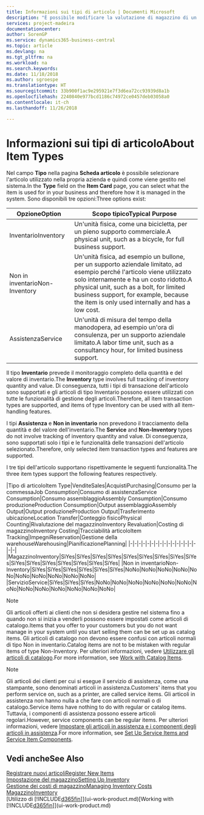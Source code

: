 ```yaml
---
title: Informazioni sui tipi di articolo | Documenti Microsoft
description: "È possibile modificare la valutazione di magazzino di un articolo mediante i metodi di costing Media o FIFO, ad esempio, quando i costi degli articoli cambiano per i motivi diversi dalle transazioni."
services: project-madeira
documentationcenter: 
author: SorenGP
ms.service: dynamics365-business-central
ms.topic: article
ms.devlang: na
ms.tgt_pltfrm: na
ms.workload: na
ms.search.keywords: 
ms.date: 11/18/2018
ms.author: sgroespe
ms.translationtype: HT
ms.sourcegitcommit: 33b900f1ac9e295921e7f3d6ea72cc93939d8a1b
ms.openlocfilehash: 2240840e977bcd1186c74972ce0457deb03058a0
ms.contentlocale: it-ch
ms.lasthandoff: 11/26/2018

---
```

# <a name="about-item-types"></a><span data-ttu-id="0edbf-103">Informazioni sui tipi di articolo</span><span class="sxs-lookup"><span data-stu-id="0edbf-103">About Item Types</span></span>
<span data-ttu-id="0edbf-104">Nel campo **Tipo** nella pagina **Scheda articolo** è possibile selezionare l'articolo utilizzato nella propria azienda e quindi come viene gestito nel sistema.</span><span class="sxs-lookup"><span data-stu-id="0edbf-104">In the **Type** field on the **Item Card** page, you can select what the item is used for in your business and therefore how it is managed in the system.</span></span> <span data-ttu-id="0edbf-105">Sono disponibili tre opzioni:</span><span class="sxs-lookup"><span data-stu-id="0edbf-105">Three options exist:</span></span>

|<span data-ttu-id="0edbf-106">Opzione</span><span class="sxs-lookup"><span data-stu-id="0edbf-106">Option</span></span>|<span data-ttu-id="0edbf-107">Scopo tipico</span><span class="sxs-lookup"><span data-stu-id="0edbf-107">Typical Purpose</span></span>|
|------|-----------|
|<span data-ttu-id="0edbf-108">Inventario</span><span class="sxs-lookup"><span data-stu-id="0edbf-108">Inventory</span></span>|<span data-ttu-id="0edbf-109">Un'unità fisica, come una bicicletta, per un pieno supporto commerciale.</span><span class="sxs-lookup"><span data-stu-id="0edbf-109">A physical unit, such as a bicycle, for full business support.</span></span>|
|<span data-ttu-id="0edbf-110">Non in inventario</span><span class="sxs-lookup"><span data-stu-id="0edbf-110">Non-Inventory</span></span>|<span data-ttu-id="0edbf-111">Un'unità fisica, ad esempio un bullone, per un supporto aziendale limitato, ad esempio perché l'articolo viene utilizzato solo internamente e ha un costo ridotto.</span><span class="sxs-lookup"><span data-stu-id="0edbf-111">A physical unit, such as a bolt, for limited business support, for example, because the item is only used internally and has a low cost.</span></span>|
|<span data-ttu-id="0edbf-112">Assistenza</span><span class="sxs-lookup"><span data-stu-id="0edbf-112">Service</span></span>|<span data-ttu-id="0edbf-113">Un'unità di misura del tempo della manodopera, ad esempio un'ora di consulenza, per un supporto aziendale limitato.</span><span class="sxs-lookup"><span data-stu-id="0edbf-113">A labor time unit, such as a consultancy hour, for limited business support.</span></span>|

<span data-ttu-id="0edbf-114">Il tipo **Inventario** prevede il monitoraggio completo della quantità e del valore di inventario.</span><span class="sxs-lookup"><span data-stu-id="0edbf-114">The **Inventory** type involves full tracking of inventory quantity and value.</span></span> <span data-ttu-id="0edbf-115">Di conseguenza, tutti i tipi di transazione dell'articolo sono supportati e gli articoli di tipo Inventario possono essere utilizzati con tutte le funzionalità di gestione degli articoli.</span><span class="sxs-lookup"><span data-stu-id="0edbf-115">Therefore, all item transaction types are supported, and items of type Inventory can be used with all item-handling features.</span></span>

<span data-ttu-id="0edbf-116">I tipi **Assistenza** e **Non in inventario** non prevedono il tracciamento della quantità e del valore dell'inventario.</span><span class="sxs-lookup"><span data-stu-id="0edbf-116">The **Service** and **Non-Inventory** types do not involve tracking of inventory quantity and value.</span></span> <span data-ttu-id="0edbf-117">Di conseguenza, sono supportati solo i tipi e le funzionalità delle transazioni dell'articolo selezionato.</span><span class="sxs-lookup"><span data-stu-id="0edbf-117">Therefore, only selected item transaction types and features are supported.</span></span>

<span data-ttu-id="0edbf-118">I tre tipi dell'articolo supportano rispettivamente le seguenti funzionalità.</span><span class="sxs-lookup"><span data-stu-id="0edbf-118">The three item types support the following features respectively.</span></span>

|<span data-ttu-id="0edbf-119">Tipo di articolo</span><span class="sxs-lookup"><span data-stu-id="0edbf-119">Item Type</span></span>|<span data-ttu-id="0edbf-120">Vendite</span><span class="sxs-lookup"><span data-stu-id="0edbf-120">Sales</span></span>|<span data-ttu-id="0edbf-121">Acquisti</span><span class="sxs-lookup"><span data-stu-id="0edbf-121">Purchasing</span></span>|<span data-ttu-id="0edbf-122">Consumo per la commessa</span><span class="sxs-lookup"><span data-stu-id="0edbf-122">Job Consumption</span></span>|<span data-ttu-id="0edbf-123">Consumo di assistenza</span><span class="sxs-lookup"><span data-stu-id="0edbf-123">Service Consumption</span></span>|<span data-ttu-id="0edbf-124">Consumo assemblaggio</span><span class="sxs-lookup"><span data-stu-id="0edbf-124">Assembly Consumption</span></span>|<span data-ttu-id="0edbf-125">Consumo produzione</span><span class="sxs-lookup"><span data-stu-id="0edbf-125">Production Consumption</span></span>|<span data-ttu-id="0edbf-126">Output assemblaggio</span><span class="sxs-lookup"><span data-stu-id="0edbf-126">Assembly Output</span></span>|<span data-ttu-id="0edbf-127">Output produzione</span><span class="sxs-lookup"><span data-stu-id="0edbf-127">Production Output</span></span>|<span data-ttu-id="0edbf-128">Trasferimento ubicazione</span><span class="sxs-lookup"><span data-stu-id="0edbf-128">Location Transfer</span></span>|<span data-ttu-id="0edbf-129">Conteggio fisico</span><span class="sxs-lookup"><span data-stu-id="0edbf-129">Physical Counting</span></span>|<span data-ttu-id="0edbf-130">Rivalutazione del magazzino</span><span class="sxs-lookup"><span data-stu-id="0edbf-130">Inventory Revaluation</span></span>|<span data-ttu-id="0edbf-131">Costing di magazzino</span><span class="sxs-lookup"><span data-stu-id="0edbf-131">Inventory Costing</span></span>|<span data-ttu-id="0edbf-132">Tracciabilità articolo</span><span class="sxs-lookup"><span data-stu-id="0edbf-132">Item Tracking</span></span>|<span data-ttu-id="0edbf-133">Impegni</span><span class="sxs-lookup"><span data-stu-id="0edbf-133">Reservation</span></span>|<span data-ttu-id="0edbf-134">Gestione della warehouse</span><span class="sxs-lookup"><span data-stu-id="0edbf-134">Warehousing</span></span>|<span data-ttu-id="0edbf-135">Pianificazione</span><span class="sxs-lookup"><span data-stu-id="0edbf-135">Planning</span></span>|
|-|-|-|-|-|-|-|-|-|-|-|-|-|-|-|-|-|-|
|<span data-ttu-id="0edbf-136">Magazzino</span><span class="sxs-lookup"><span data-stu-id="0edbf-136">Inventory</span></span>|<span data-ttu-id="0edbf-137">Sì</span><span class="sxs-lookup"><span data-stu-id="0edbf-137">Yes</span></span>|<span data-ttu-id="0edbf-138">Sì</span><span class="sxs-lookup"><span data-stu-id="0edbf-138">Yes</span></span>|<span data-ttu-id="0edbf-139">Sì</span><span class="sxs-lookup"><span data-stu-id="0edbf-139">Yes</span></span>|<span data-ttu-id="0edbf-140">Sì</span><span class="sxs-lookup"><span data-stu-id="0edbf-140">Yes</span></span>|<span data-ttu-id="0edbf-141">Sì</span><span class="sxs-lookup"><span data-stu-id="0edbf-141">Yes</span></span>|<span data-ttu-id="0edbf-142">Sì</span><span class="sxs-lookup"><span data-stu-id="0edbf-142">Yes</span></span>|<span data-ttu-id="0edbf-143">Sì</span><span class="sxs-lookup"><span data-stu-id="0edbf-143">Yes</span></span>|<span data-ttu-id="0edbf-144">Sì</span><span class="sxs-lookup"><span data-stu-id="0edbf-144">Yes</span></span>|<span data-ttu-id="0edbf-145">Sì</span><span class="sxs-lookup"><span data-stu-id="0edbf-145">Yes</span></span>|<span data-ttu-id="0edbf-146">Sì</span><span class="sxs-lookup"><span data-stu-id="0edbf-146">Yes</span></span>|<span data-ttu-id="0edbf-147">Sì</span><span class="sxs-lookup"><span data-stu-id="0edbf-147">Yes</span></span>|<span data-ttu-id="0edbf-148">Sì</span><span class="sxs-lookup"><span data-stu-id="0edbf-148">Yes</span></span>|<span data-ttu-id="0edbf-149">Sì</span><span class="sxs-lookup"><span data-stu-id="0edbf-149">Yes</span></span>|<span data-ttu-id="0edbf-150">Sì</span><span class="sxs-lookup"><span data-stu-id="0edbf-150">Yes</span></span>|<span data-ttu-id="0edbf-151">Sì</span><span class="sxs-lookup"><span data-stu-id="0edbf-151">Yes</span></span>|<span data-ttu-id="0edbf-152">Sì</span><span class="sxs-lookup"><span data-stu-id="0edbf-152">Yes</span></span>|
|<span data-ttu-id="0edbf-153">Non in inventario</span><span class="sxs-lookup"><span data-stu-id="0edbf-153">Non-Inventory</span></span>|<span data-ttu-id="0edbf-154">Sì</span><span class="sxs-lookup"><span data-stu-id="0edbf-154">Yes</span></span>|<span data-ttu-id="0edbf-155">Sì</span><span class="sxs-lookup"><span data-stu-id="0edbf-155">Yes</span></span>|<span data-ttu-id="0edbf-156">Sì</span><span class="sxs-lookup"><span data-stu-id="0edbf-156">Yes</span></span>|<span data-ttu-id="0edbf-157">Sì</span><span class="sxs-lookup"><span data-stu-id="0edbf-157">Yes</span></span>|<span data-ttu-id="0edbf-158">Sì</span><span class="sxs-lookup"><span data-stu-id="0edbf-158">Yes</span></span>|<span data-ttu-id="0edbf-159">Sì</span><span class="sxs-lookup"><span data-stu-id="0edbf-159">Yes</span></span>|<span data-ttu-id="0edbf-160">No</span><span class="sxs-lookup"><span data-stu-id="0edbf-160">No</span></span>|<span data-ttu-id="0edbf-161">No</span><span class="sxs-lookup"><span data-stu-id="0edbf-161">No</span></span>|<span data-ttu-id="0edbf-162">No</span><span class="sxs-lookup"><span data-stu-id="0edbf-162">No</span></span>|<span data-ttu-id="0edbf-163">No</span><span class="sxs-lookup"><span data-stu-id="0edbf-163">No</span></span>|<span data-ttu-id="0edbf-164">No</span><span class="sxs-lookup"><span data-stu-id="0edbf-164">No</span></span>|<span data-ttu-id="0edbf-165">No</span><span class="sxs-lookup"><span data-stu-id="0edbf-165">No</span></span>|<span data-ttu-id="0edbf-166">No</span><span class="sxs-lookup"><span data-stu-id="0edbf-166">No</span></span>|<span data-ttu-id="0edbf-167">No</span><span class="sxs-lookup"><span data-stu-id="0edbf-167">No</span></span>|<span data-ttu-id="0edbf-168">No</span><span class="sxs-lookup"><span data-stu-id="0edbf-168">No</span></span>|<span data-ttu-id="0edbf-169">No</span><span class="sxs-lookup"><span data-stu-id="0edbf-169">No</span></span>|
|<span data-ttu-id="0edbf-170">Servizio</span><span class="sxs-lookup"><span data-stu-id="0edbf-170">Service</span></span>|<span data-ttu-id="0edbf-171">Sì</span><span class="sxs-lookup"><span data-stu-id="0edbf-171">Yes</span></span>|<span data-ttu-id="0edbf-172">Sì</span><span class="sxs-lookup"><span data-stu-id="0edbf-172">Yes</span></span>|<span data-ttu-id="0edbf-173">Sì</span><span class="sxs-lookup"><span data-stu-id="0edbf-173">Yes</span></span>|<span data-ttu-id="0edbf-174">No</span><span class="sxs-lookup"><span data-stu-id="0edbf-174">No</span></span>|<span data-ttu-id="0edbf-175">No</span><span class="sxs-lookup"><span data-stu-id="0edbf-175">No</span></span>|<span data-ttu-id="0edbf-176">No</span><span class="sxs-lookup"><span data-stu-id="0edbf-176">No</span></span>|<span data-ttu-id="0edbf-177">No</span><span class="sxs-lookup"><span data-stu-id="0edbf-177">No</span></span>|<span data-ttu-id="0edbf-178">No</span><span class="sxs-lookup"><span data-stu-id="0edbf-178">No</span></span>|<span data-ttu-id="0edbf-179">No</span><span class="sxs-lookup"><span data-stu-id="0edbf-179">No</span></span>|<span data-ttu-id="0edbf-180">No</span><span class="sxs-lookup"><span data-stu-id="0edbf-180">No</span></span>|<span data-ttu-id="0edbf-181">No</span><span class="sxs-lookup"><span data-stu-id="0edbf-181">No</span></span>|<span data-ttu-id="0edbf-182">No</span><span class="sxs-lookup"><span data-stu-id="0edbf-182">No</span></span>|<span data-ttu-id="0edbf-183">No</span><span class="sxs-lookup"><span data-stu-id="0edbf-183">No</span></span>|<span data-ttu-id="0edbf-184">No</span><span class="sxs-lookup"><span data-stu-id="0edbf-184">No</span></span>|<span data-ttu-id="0edbf-185">No</span><span class="sxs-lookup"><span data-stu-id="0edbf-185">No</span></span>|<span data-ttu-id="0edbf-186">No</span><span class="sxs-lookup"><span data-stu-id="0edbf-186">No</span></span>|

> [!NOTE]
> <span data-ttu-id="0edbf-187">Gli articoli offerti ai clienti che non si desidera gestire nel sistema fino a quando non si inizia a venderli possono essere impostati come articoli di catalogo.</span><span class="sxs-lookup"><span data-stu-id="0edbf-187">Items that you offer to your customers but you do not want manage in your system until you start selling them can be set up as catalog items.</span></span> <span data-ttu-id="0edbf-188">Gli articoli di catalogo non devono essere confusi con articoli normali di tipo Non in inventario.</span><span class="sxs-lookup"><span data-stu-id="0edbf-188">Catalog items are not to be mistaken with regular items of type Non-Inventory.</span></span> <span data-ttu-id="0edbf-189">Per ulteriori informazioni, vedere [Utilizzare gli articoli di catalogo](inventory-how-work-nonstock-items.md).</span><span class="sxs-lookup"><span data-stu-id="0edbf-189">For more information, see [Work with Catalog Items](inventory-how-work-nonstock-items.md).</span></span>

> [!NOTE]
> <span data-ttu-id="0edbf-190">Gli articoli dei clienti per cui si esegue il servizio di assistenza, come una stampante, sono denominati articoli in assistenza.</span><span class="sxs-lookup"><span data-stu-id="0edbf-190">Customers' items that you perform service on, such as a printer, are called service items.</span></span> <span data-ttu-id="0edbf-191">Gli articoli in assistenza non hanno nulla a che fare con articoli normali o di catalogo.</span><span class="sxs-lookup"><span data-stu-id="0edbf-191">Service items have nothing to do with regular or catalog items.</span></span> <span data-ttu-id="0edbf-192">Tuttavia, i componenti di assistenza possono essere articoli regolari.</span><span class="sxs-lookup"><span data-stu-id="0edbf-192">However, service components can be regular items.</span></span> <span data-ttu-id="0edbf-193">Per ulteriori informazioni, vedere [Impostare gli articoli in assistenza e i componenti degli articoli in assistenza](service-how-setup-service-items.md).</span><span class="sxs-lookup"><span data-stu-id="0edbf-193">For more information, see [Set Up Service Items and Service Item Components](service-how-setup-service-items.md).</span></span>

## <a name="see-also"></a><span data-ttu-id="0edbf-194">Vedi anche</span><span class="sxs-lookup"><span data-stu-id="0edbf-194">See Also</span></span>
[<span data-ttu-id="0edbf-195">Registrare nuovi articoli</span><span class="sxs-lookup"><span data-stu-id="0edbf-195">Register New Items</span></span>](inventory-how-register-new-items.md)  
[<span data-ttu-id="0edbf-196">Impostazione del magazzino</span><span class="sxs-lookup"><span data-stu-id="0edbf-196">Setting Up Inventory</span></span>](inventory-setup-inventory.md)  
[<span data-ttu-id="0edbf-197">Gestione dei costi di magazzino</span><span class="sxs-lookup"><span data-stu-id="0edbf-197">Managing Inventory Costs</span></span>](finance-manage-inventory-costs.md)  
[<span data-ttu-id="0edbf-198">Magazzino</span><span class="sxs-lookup"><span data-stu-id="0edbf-198">Inventory</span></span>](inventory-manage-inventory.md)  
<span data-ttu-id="0edbf-199">[Utilizzo di [!INCLUDE[d365fin](includes/d365fin_md.md)]](ui-work-product.md)</span><span class="sxs-lookup"><span data-stu-id="0edbf-199">[Working with [!INCLUDE[d365fin](includes/d365fin_md.md)]](ui-work-product.md)</span></span>

